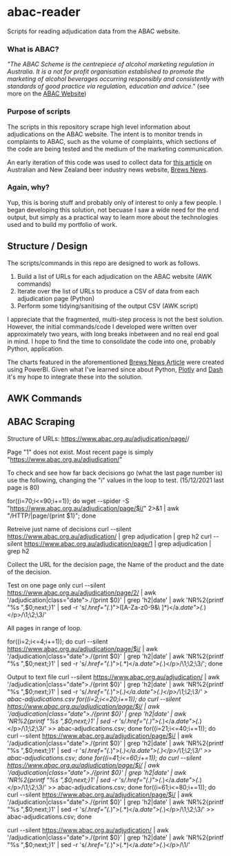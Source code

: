 # abac-reader

Scripts for reading adjudication data from the ABAC website.

### What is ABAC?

*"The ABAC Scheme is the centrepiece of alcohol marketing regulation in Australia.  It is a not for profit organisation established to promote the marketing of alcohol beverages occurring responsibly and consistently with standards of good practice via regulation, education and advice."* (see more on the [ABAC Website](https://www.abac.org.au/about/))

### Purpose of scripts
The scripts in this repository scrape high level information about adjudications on the ABAC website. The intent is to monitor trends in complaints to ABAC, such as the volume of complaints, which sections of the code are being tested and the medium of the marketing communication. 

An early iteration of this code was used to collect data for [this article](https://www.brewsnews.com.au/2021/12/22/complaints-spike-as-abac-judges-major-brands/) on Australian and New Zealand beer industry news website, [Brews News](https://www.brewsnews.com.au/).

### Again, why?
Yup, this is boring stuff and probably only of interest to only a few people. I began developing this solution, not becuase I saw a wide need for the end output, but simply as a practical way to learn more about the technologies used and to build my portfolio of work.

## Structure / Design
The scripts/commands in this repo are designed to work as follows.
1. Build a list of URLs for each adjudication on the ABAC website (AWK commands)
2. Iterate over the list of URLs to produce a CSV of data from each adjudication page (Python)
3. Perform some tidying/sanitising of the output CSV (AWK script)

I appreciate that the fragmented, multi-step process is not the best solution. However, the initial commands/code I developed were written over approximately two years, with long breaks inbetween and no real end goal in mind. I hope to find the time to consolidate the code into one, probably Python, application.

The charts featured in the aforementioned [Brews News Article](https://www.brewsnews.com.au/2021/12/22/complaints-spike-as-abac-judges-major-brands/) were created using PowerBI. Given what I've learned since about Python, [Plotly](https://plotly.com/) and [Dash](https://dash.plotly.com/) it's my hope to integrate these into the solution.

## AWK Commands

ABAC Scraping
-------------

Structure of URLs: https://www.abac.org.au/adjudication/page/<page number>/

Page "1" does not exist. Most recent page is simply "https://www.abac.org.au/adjudication/"


To check and see how far back decisions go (what the last page number is) use the following, changing the "i" values in the loop to test. (15/12/2021 last page is 80)

for((i=70;i<=90;i+=1)); do wget --spider -S "https://www.abac.org.au/adjudication/page/$i/" 2>&1 | awk "/HTTP\/|page/{print $1}"; done

Retreive just name of decisions
curl --silent https://www.abac.org.au/adjudication/ | grep adjudication | grep h2
curl --silent https://www.abac.org.au/adjudication/page/1 | grep adjudication | grep h2

Collect the URL for the decision page, the Name of the product and the date of the decision.

Test on one page only
curl --silent https://www.abac.org.au/adjudication/page/2/ | awk '/adjudication|class="date">./{print $0}' | grep 'h2\|date' | awk 'NR%2{printf "%s ",$0;next;}1' | sed -r 's/.*href="(.*)">([A-Za-z0-9&\ ]*)<\/a.*date">(.*)<\/p>/\1;\2;\3/'

All pages in range of loop.

for((i=2;i<=4;i+=1)); do curl --silent https://www.abac.org.au/adjudication/page/$i/ | awk '/adjudication|class="date">./{print $0}' | grep 'h2\|date' | awk 'NR%2{printf "%s ",$0;next;}1' | sed -r 's/.*href="(.*)">(.*)<\/a.*date">(.*)<\/p>/\1;\2;\3/'; done

Output to text file
curl --silent https://www.abac.org.au/adjudication/ | awk '/adjudication|class="date">./{print $0}' | grep 'h2\|date' | awk 'NR%2{printf "%s ",$0;next;}1' | sed -r 's/.*href="(.*)">(.*)<\/a.*date">(.*)<\/p>/\1;\2;\3/' > abac-adjudications.csv
for((i=2;i<=20;i+=1)); do curl --silent https://www.abac.org.au/adjudication/page/$i/ | awk '/adjudication|class="date">./{print $0}' | grep 'h2\|date' | awk 'NR%2{printf "%s ",$0;next;}1' | sed -r 's/.*href="(.*)">(.*)<\/a.*date">(.*)<\/p>/\1;\2;\3/' >> abac-adjudications.csv; done
for((i=21;i<=40;i+=1)); do curl --silent https://www.abac.org.au/adjudication/page/$i/ | awk '/adjudication|class="date">./{print $0}' | grep 'h2\|date' | awk 'NR%2{printf "%s ",$0;next;}1' | sed -r 's/.*href="(.*)">(.*)<\/a.*date">(.*)<\/p>/\1;\2;\3/' >> abac-adjudications.csv; done
for((i=41;i<=60;i+=1)); do curl --silent https://www.abac.org.au/adjudication/page/$i/ | awk '/adjudication|class="date">./{print $0}' | grep 'h2\|date' | awk 'NR%2{printf "%s ",$0;next;}1' | sed -r 's/.*href="(.*)">(.*)<\/a.*date">(.*)<\/p>/\1;\2;\3/' >> abac-adjudications.csv; done
for((i=61;i<=80;i+=1)); do curl --silent https://www.abac.org.au/adjudication/page/$i/ | awk '/adjudication|class="date">./{print $0}' | grep 'h2\|date' | awk 'NR%2{printf "%s ",$0;next;}1' | sed -r 's/.*href="(.*)">(.*)<\/a.*date">(.*)<\/p>/\1;\2;\3/' >> abac-adjudications.csv; done



curl --silent https://www.abac.org.au/adjudication/ | awk '/adjudication|class="date">./{print $0}' | grep 'h2\|date' | awk 'NR%2{printf "%s ",$0;next;}1' | sed -r 's/.*href="(.*)">(.*)<\/a.*date">(.*)<\/p>/\1/'


